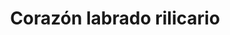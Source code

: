 ---
title: Corazón labrado rilicario
date: 
draft: false

# descripcion
description : Corazón labrado rilicario

materials: Plata 925

color: Plateado

dimensions: 2cm x 2cm

code: 02-14-0226

type: "Dijes"

categories: []

price: $3.390,00

# Images
# first image will be shown in the product page
images:
  # - image: "images/path_to_image"
  # La ubicacion de las imagenes es imagenes/Dijes/Dijes.Plata/02-14-0226-corazon-labrado-rilicario
  - image: "./images/dijes/plata/02-14-0226-corazon-labrado-rilicario.JPG"
---